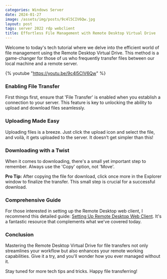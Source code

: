 ```yaml
---
categories: Windows Server
date: 2024-01-27
image: /assets/img/posts/9c4l5CIV6Qw.jpg
layout: post
tags: server 2022 rdp webclient
title: Effortless File Management with Remote Desktop Virtual Drive
---
```


Welcome to today's tech tutorial where we delve into the efficient world of file management using the Remote Desktop Virtual Drive. This method is a game-changer for those of us who frequently transfer files between our local machine and a remote server.

{% youtube "https://youtu.be/9c4l5CIV6Qw" %}

### Enabling File Transfer

First things first, ensure that 'File Transfer' is enabled when you establish a connection to your server. This feature is key to unlocking the ability to upload and download files seamlessly.

### Uploading Made Easy

Uploading files is a breeze. Just click the upload icon and select the file, and voilà, it gets uploaded to the server. It doesn’t get simpler than this!

### Downloading with a Twist

When it comes to downloading, there's a small yet important step to remember. Always use the 'Copy' option, not 'Move'. 

**Pro Tip:** After copying the file for download, click once more in the Explorer window to finalize the transfer. This small step is crucial for a successful download.

### Comprehensive Guide

For those interested in setting up the Remote Desktop web client, I recommend this detailed guide: [Setting Up Remote Desktop Web Client](https://mylemans.online/posts/RemoteDesktopPart5/). It's a fantastic resource that complements what we've covered today.

### Conclusion

Mastering the Remote Desktop Virtual Drive for file transfers not only streamlines your workflow but also enhances your remote working capabilities. Give it a try, and you'll wonder how you ever managed without it.

Stay tuned for more tech tips and tricks. Happy file transferring!